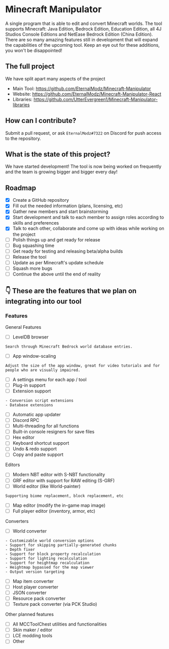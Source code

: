 # Minecraft Manipulator
A single program that is able to edit and convert Minecraft worlds. The tool supports Minecraft: Java Edition, Bedrock Edition, Education Edition, all 4J Studios Console Editions and NetEase Bedrock Edition (China Edition). There are so many amazing features still in development that will expand the capabilities of the upcoming tool. Keep an eye out for these additions, you won't be disappointed!

## The full project
We have split apart many aspects of the project
- Main Tool: https://github.com/EternalModz/Minecraft-Manipulator
- Website: https://github.com/EternalModz/Minecraft-Manipulator-React
- Libraries: https://github.com/UtterEvergreen1/Minecraft-Manipulator-libraries

## How can I contribute?
Submit a pull request, or ask `EternalModz#7322` on Discord for push access to the repository.

## What is the state of this project?
We have started development! The tool is now being worked on frequently and the team is growing bigger and bigger every day!

## Roadmap
- [X] Create a GitHub repository 
- [X] Fill out the needed information (plans, licensing, etc) 
- [X] Gather new members and start brainstorming
- [X] Start development and talk to each member to assign roles according to skills and preferences
- [X] Talk to each other, collaborate and come up with ideas while working on the project
- [ ] Polish things up and get ready for release
- [ ] Bug squashing time
- [ ] Get ready for testing and releasing beta/alpha builds
- [ ] Release the tool
- [ ] Update as per Minecraft's update schedule
- [ ] Squash more bugs
- [ ] Continue the above until the end of reality

## 👇 These are the features that we plan on integrating into our tool

### Features
General Features
- [ ] LevelDB browser
```
Search through Minecraft Bedrock world database entries. 
```
- [ ] App window-scaling
```
Adjust the size of the app window, great for video tutorials and for people who are visually impaired.
```
- [ ] A settings menu for each app / tool
- [ ] Plug-in support
- [ ] Extension support
```
- Conversion script extensions 
- Database extensions
```
- [ ] Automatic app updater
- [ ] Discord RPC
- [ ] Multi-threading for all functions
- [ ] Built-in console resigners for save files
- [ ] Hex editor
- [ ] Keyboard shortcut support
- [ ] Undo & redo support
- [ ] Copy and paste support

Editors
- [ ] Modern NBT editor with S-NBT functionality
- [ ] GRF editor with support for  RAW editing (S-GRF)
- [ ] World editor (like World-painter)
```
Supporting biome replacement, block replacement, etc
```
- [ ] Map editor (modify the in-game map image)
- [ ] Full player editor (inventory, armor, etc)

Converters
- [ ] World converter
```
- Customizable world conversion options
- Support for skipping partially-generated chunks
- Depth fixer
- Support for block property recalculation
- Support for lighting recalculation
- Support for heightmap recalculation
- Heightmap bypassed for the map viewer
- Output version targeting
```
- [ ] Map item converter
- [ ] Host player converter
- [ ] JSON converter
- [ ] Resource pack converter
- [ ] Texture pack converter (via PCK Studio)

Other planned features
- [ ] All MCCToolChest utilities and functionalities
- [ ] Skin maker / editor
- [ ] LCE modding tools
- [ ] Other
